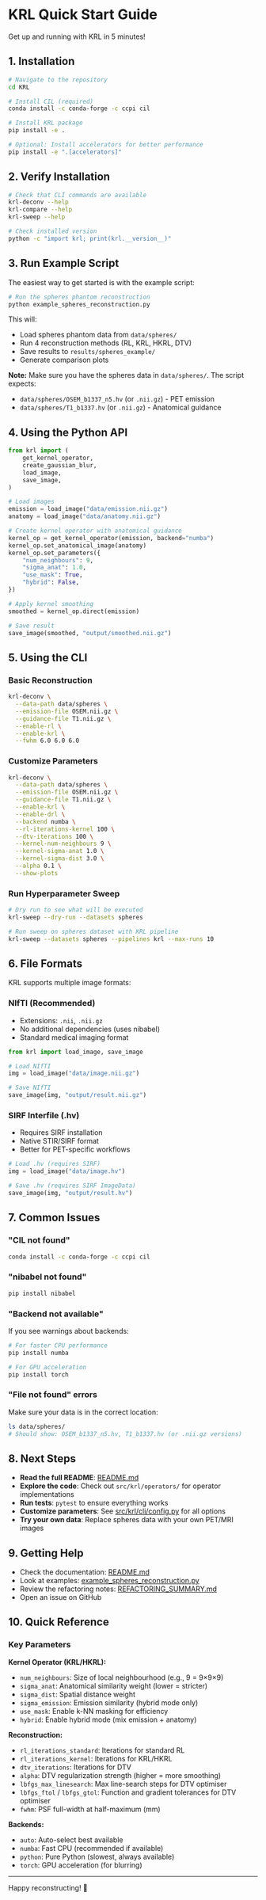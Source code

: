 # KRL Quick Start Guide

Get up and running with KRL in 5 minutes!

## 1. Installation

```bash
# Navigate to the repository
cd KRL

# Install CIL (required)
conda install -c conda-forge -c ccpi cil

# Install KRL package
pip install -e .

# Optional: Install accelerators for better performance
pip install -e ".[accelerators]"
```

## 2. Verify Installation

```bash
# Check that CLI commands are available
krl-deconv --help
krl-compare --help
krl-sweep --help

# Check installed version
python -c "import krl; print(krl.__version__)"
```

## 3. Run Example Script

The easiest way to get started is with the example script:

```bash
# Run the spheres phantom reconstruction
python example_spheres_reconstruction.py
```

This will:
- Load spheres phantom data from `data/spheres/`
- Run 4 reconstruction methods (RL, KRL, HKRL, DTV)
- Save results to `results/spheres_example/`
- Generate comparison plots

**Note:** Make sure you have the spheres data in `data/spheres/`. The script expects:
- `data/spheres/OSEM_b1337_n5.hv` (or `.nii.gz`) - PET emission
- `data/spheres/T1_b1337.hv` (or `.nii.gz`) - Anatomical guidance

## 4. Using the Python API

```python
from krl import (
    get_kernel_operator,
    create_gaussian_blur,
    load_image,
    save_image,
)

# Load images
emission = load_image("data/emission.nii.gz")
anatomy = load_image("data/anatomy.nii.gz")

# Create kernel operator with anatomical guidance
kernel_op = get_kernel_operator(emission, backend="numba")
kernel_op.set_anatomical_image(anatomy)
kernel_op.set_parameters({
    "num_neighbours": 9,
    "sigma_anat": 1.0,
    "use_mask": True,
    "hybrid": False,
})

# Apply kernel smoothing
smoothed = kernel_op.direct(emission)

# Save result
save_image(smoothed, "output/smoothed.nii.gz")
```

## 5. Using the CLI

### Basic Reconstruction

```bash
krl-deconv \
  --data-path data/spheres \
  --emission-file OSEM.nii.gz \
  --guidance-file T1.nii.gz \
  --enable-rl \
  --enable-krl \
  --fwhm 6.0 6.0 6.0
```

### Customize Parameters

```bash
krl-deconv \
  --data-path data/spheres \
  --emission-file OSEM.nii.gz \
  --guidance-file T1.nii.gz \
  --enable-krl \
  --enable-drl \
  --backend numba \
  --rl-iterations-kernel 100 \
  --dtv-iterations 100 \
  --kernel-num-neighbours 9 \
  --kernel-sigma-anat 1.0 \
  --kernel-sigma-dist 3.0 \
  --alpha 0.1 \
  --show-plots
```

### Run Hyperparameter Sweep

```bash
# Dry run to see what will be executed
krl-sweep --dry-run --datasets spheres

# Run sweep on spheres dataset with KRL pipeline
krl-sweep --datasets spheres --pipelines krl --max-runs 10
```

## 6. File Formats

KRL supports multiple image formats:

### NIfTI (Recommended)
- Extensions: `.nii`, `.nii.gz`
- No additional dependencies (uses nibabel)
- Standard medical imaging format

```python
from krl import load_image, save_image

# Load NIfTI
img = load_image("data/image.nii.gz")

# Save NIfTI
save_image(img, "output/result.nii.gz")
```

### SIRF Interfile (.hv)
- Requires SIRF installation
- Native STIR/SIRF format
- Better for PET-specific workflows

```python
# Load .hv (requires SIRF)
img = load_image("data/image.hv")

# Save .hv (requires SIRF ImageData)
save_image(img, "output/result.hv")
```

## 7. Common Issues

### "CIL not found"
```bash
conda install -c conda-forge -c ccpi cil
```

### "nibabel not found"
```bash
pip install nibabel
```

### "Backend not available"
If you see warnings about backends:
```bash
# For faster CPU performance
pip install numba

# For GPU acceleration
pip install torch
```

### "File not found" errors
Make sure your data is in the correct location:
```bash
ls data/spheres/
# Should show: OSEM_b1337_n5.hv, T1_b1337.hv (or .nii.gz versions)
```

## 8. Next Steps

- **Read the full README**: [README.md](README.md)
- **Explore the code**: Check out `src/krl/operators/` for operator implementations
- **Run tests**: `pytest` to ensure everything works
- **Customize parameters**: See [src/krl/cli/config.py](src/krl/cli/config.py) for all options
- **Try your own data**: Replace spheres data with your own PET/MRI images

## 9. Getting Help

- Check the documentation: [README.md](README.md)
- Look at examples: [example_spheres_reconstruction.py](example_spheres_reconstruction.py)
- Review the refactoring notes: [REFACTORING_SUMMARY.md](REFACTORING_SUMMARY.md)
- Open an issue on GitHub

## 10. Quick Reference

### Key Parameters

**Kernel Operator (KRL/HKRL):**
- `num_neighbours`: Size of local neighbourhood (e.g., 9 = 9×9×9)
- `sigma_anat`: Anatomical similarity weight (lower = stricter)
- `sigma_dist`: Spatial distance weight
- `sigma_emission`: Emission similarity (hybrid mode only)
- `use_mask`: Enable k-NN masking for efficiency
- `hybrid`: Enable hybrid mode (mix emission + anatomy)

**Reconstruction:**
- `rl_iterations_standard`: Iterations for standard RL
- `rl_iterations_kernel`: Iterations for KRL/HKRL
- `dtv_iterations`: Iterations for DTV
- `alpha`: DTV regularization strength (higher = more smoothing)
- `lbfgs_max_linesearch`: Max line-search steps for DTV optimiser
- `lbfgs_ftol` / `lbfgs_gtol`: Function and gradient tolerances for DTV optimiser
- `fwhm`: PSF full-width at half-maximum (mm)

**Backends:**
- `auto`: Auto-select best available
- `numba`: Fast CPU (recommended if available)
- `python`: Pure Python (slowest, always available)
- `torch`: GPU acceleration (for blurring)

---

Happy reconstructing! 🎉

